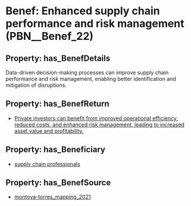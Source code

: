 # Benef: __Enhanced supply chain performance and risk management__ (PBN__Benef_22)

## Property: has_BenefDetails

Data-driven decision-making processes can improve supply chain performance and risk management, enabling better identification and mitigation of disruptions.

## Property: has_BenefReturn

* [Private investors can benefit from improved operational efficiency, reduced costs, and enhanced risk management, leading to increased asset value and profitability.](../BenefReturn/PBN__BenefReturn_22)

## Property: has_Beneficiary

* [supply chain professionals](../Stakeholder/PBN__Stakeholder_16)

## Property: has_BenefSource

* [montoya-torres_mapping_2021](../Article/PBN__Article_4)

